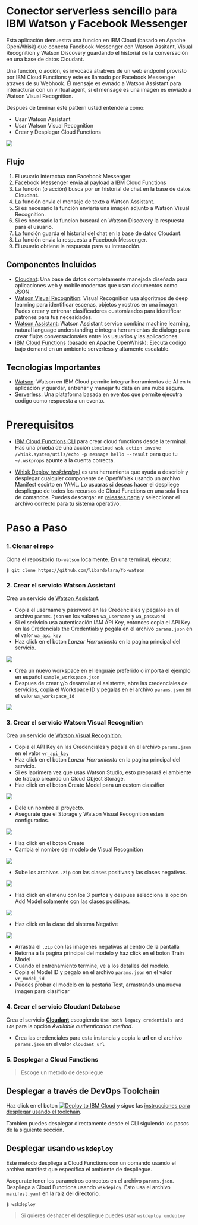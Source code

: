 # Conector serverless sencillo para IBM Watson y Facebook Messenger

Esta aplicación demuestra una funcion en IBM Cloud (basado en Apache OpenWhisk) que conecta Facebook Messenger con Watson Assitant, Visual Recognition y Watson Discovery guardando el historial de la conversación en una base de datos Cloudant.

Una función, o acción, es invocada atrabves de un web endpoint provisto por IBM Cloud Functions y este es llamado por Facebook Messenger atraves de su Webhook. El mensaje es evnado a Watson Assistant para interacturar con un virtual agent, si el mensage es una imagen es enviado a Watson Visual Recognition.

Despues de teminar este pattern usted entendera como: 

* Usar Watson Assistant
* Usar Watson Visual Recognition
* Crear y Desplegar Cloud Functions

![](docs/architecture.png)

## Flujo

1. El usuario interactua con Facebook Messenger
2. Facebook Messenger envia al payload a IBM Cloud Functions
3. La función (o acción) busca por un historial de chat en la base de datos Cloudant.
4. La función envia el mensaje de texto a Watson Assistant.
5. Si es necesario la función enviaria una imagen adjunto a Watson Visual Recognition.
5. Si es necesario la funcion buscará en Watson Discovery la respuesta para el usuario.
6. La función guarda el historial del chat en la base de datos Cloudant.
7. La función envia la respuesta a Facebook Messenger.
8. El usuario obtiene la respuesta para su interacción.

## Componentes Incluidos

* [Cloudant](https://console.ng.bluemix.net/catalog/services/cloudant-nosql-db): Una base de datos completamente manejada diseñada para aplicaciones web y mobile modernas que usan documentos como JSON.
* [Watson Visual Recognition](https://www.ibm.com/watson/developercloud/visual-recognition): Visual Recognition usa algoritmos de deep learning para identificar escenas, objetos y rostros en una imagen. Pudes crear y entrenar clasificadores customizados para identificar patrones para tus necesidades.
* [Watson Assistant](https://www.ibm.com/watson/developercloud/assistant): Watson Assistant service combina machine learning, natural language understanding e integra herramientas de dialogo para crear flujos conversacionales entre los usuarios y las aplicaciones.
* [IBM Cloud Functions](https://console.ng.bluemix.net/openwhisk) (basado en Apache OpenWhisk): Ejecuta codigo bajo demand en un ambiente serverless y altamente escalable.

## Tecnologias Importantes

* [Watson](https://www.ibm.com/watson/developer/): Watson en IBM Cloud permite integrar herramientas de AI en tu aplicación y guardar, entrenar y manejar tu data en una nube segura.
* [Serverless](https://www.ibm.com/cloud-computing/bluemix/openwhisk): Una plataforma basada en eventos que permite ejecutra codigo como respuesta a un evento.

# Prerequisitos

* [IBM Cloud Functions CLI](https://console.bluemix.net/openwhisk/learn/cli) para crear cloud functions desde la terminal. Has una prueba de una acción `ibmcloud wsk action invoke /whisk.system/utils/echo -p message hello --result` para que tu `~/.wskprops` apunte a la cuenta correcta.

* [Whisk Deploy _(wskdeploy)_](https://github.com/apache/incubator-openwhisk-wskdeploy) es una herramienta que ayuda a describir y desplegar cualquier componente de OpenWhisk usando un archivo Manifest escirto en YAML. Lo usuaras si deseas hacer el despliege despliegue de todos los recursos de Cloud Functions en una sola linea de comandos. Puedes descargar en [releases page](https://github.com/apache/incubator-openwhisk-wskdeploy/releases) y seleccionar el archivo correcto para tu sistema operativo.

# Paso a Paso

### 1. Clonar el repo

Clona el repositorio `fb-watson` localmente. En una terminal, ejecuta:

```
$ git clone https://github.com/libardolara/fb-watson
```

### 2. Crear el servicio Watson Assistant

Crea un servicio de [Watson Assistant](https://console.bluemix.net/catalog/services/watson-assistant-formerly-conversation).
* Copia el username y password en las Credenciales y pegalos en el archivo `params.json` en los valores `wa_username` y `wa_password`
* Si el serivicio usa autenticación IAM API Key, entonces copia el API Key en las Credencials the Credentials y pegala en el archivo `params.json` en el valor `wa_api_key`
* Haz click en el boton *Lanzar Herramienta* en la pagina principal del servicio.

![](docs/wa_launchtool.png)

* Crea un nuevo workspace en el lenguaje preferido o importa el ejemplo en español `sample_workspace.json` 
* Despues de crear y/o desarrollar el asistente, abre las credenciales de servicios, copia el Workspace ID y pegalas en el archivo `params.json` en el valor `wa_workspace_id`

![](docs/wa_workspaceid.png)

### 3. Crear el servicio Watson Visual Recognition

Crea un servicio de [Watson Visual Recognition](https://console.bluemix.net/catalog/services/visual-recognition).
* Copia el API Key en las Credenciales y pegala en el archivo `params.json` en el valor `vr_api_key`
* Haz click en el boton *Lanzar Herramienta* en la pagina principal del servicio.
* Si es laprimera vez que usas Watson Studio, esto preparará el ambiente de trabajo creando un Cloud Object Storage.
* Haz click en el boton Create Model para un custom classifier

![](docs/vr_create_model.png)

* Dele un nombre al proyecto.
* Asegurate que el Storage y Watson Visual Recognition esten configurados.

![](docs/vr_create_project.png)

* Haz click en el boton Create
* Cambia el nombre del modelo de Visual Recognition

![](docs/vr_name.png)

* Sube los archivos `.zip` con las clases positivas y las clases negativas.

![](docs/vr_upload_images.png)

* Haz click en el menu con los 3 puntos y despues selecciona la opción Add Model solamente con las clases positivas.

![](docs/vr_add_models.png)

* Haz click en la clase del sistema Negative

![](docs/vr_negative_class.png)

* Arrastra el `.zip` con las imagenes negativas al centro de la pantalla
* Retorna a la pagina principal del modelo y haz click en el boton Train Model
* Cuando el entrenamiento termine, ve a los detalles del modelo.
* Copia el Model ID y pegalo en el archivo `params.json` en el valor `vr_model_id`
* Puedes probar el modelo en la pestaña Test, arrastrando una nueva imagen para clasificar

### 4. Crear el servicio Cloudant Database

Crea el servicio [**Cloudant**](https://console.bluemix.net/catalog/services/cloudant) escogiendo `Use both legacy credentials and IAM` para la opción _Available authentication method_.
* Crea las credenciales para esta instancia y copia la **url** en el archivo `params.json` en el valor `cloudant_url`

### 5. Desplegar a Cloud Functions
> Escoge un metodo de despliegue

## Desplegar a través de DevOps Toolchain

Haz click en el boton [![Deploy to IBM Cloud](https://bluemix.net/deploy/button.png)](https://console.bluemix.net/devops/setup/deploy/?repository=https%3A//github.com/libardolara/fb-watson-toolchain) y sigue las [instrucciones para desplegar usando el toolchain](README-Deploy-Toolchain.md).

Tambien puedes desplegar directamente desde el CLI siguiendo los pasos de la siguiente sección.

## Desplegar usando `wskdeploy` 

Este metodo despliega a Cloud Functions con un comando usando el archivo manifest que especifica el ambiente de despliegue.

Asegurate tener los parametros correctos en el archivo `params.json`. Despliega a Cloud Functions usando `wskdeploy`. Esto usa el archivo `manifest.yaml` en la raiz del directorio.

```
$ wskdeploy
```

> Si quieres deshacer el despliegue puedes usar `wskdeploy undeploy`

